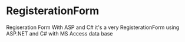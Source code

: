 # RegisterationForm
Regiseration Form With ASP and C# 
it's a very RegisterationForm using ASP.NET and C# with MS Access data base 
